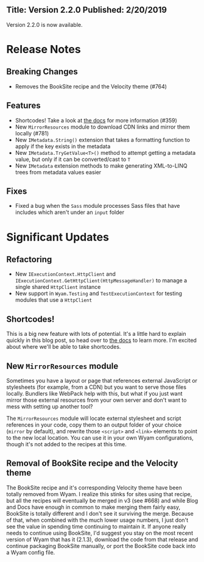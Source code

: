 Title: Version 2.2.0
Published: 2/20/2019
---
Version 2.2.0 is now available.

# Release Notes

## Breaking Changes

- Removes the BookSite recipe and the Velocity theme (#764)

## Features

- Shortcodes! Take a look at [the docs](https://wyam.io/docs/concepts/shortcodes) for more information (#359)
- New `MirrorResources` module to download CDN links and mirror them locally (#781)
- New `IMetadata.String()` extension that takes a formatting function to apply if the key exists in the metadata
- New `IMetadata.TryGetValue<T>()` method to attempt getting a metadata value, but only if it can be converted/cast to `T`
- New `IMetadata` extension methods to make generating XML-to-LINQ trees from metadata values easier

## Fixes

- Fixed a bug when the `Sass` module processes Sass files that have includes which aren't under an `input` folder

# Significant Updates

## Refactoring

- New `IExecutionContext.HttpClient` and `IExecutionContext.GetHttpClient(HttpMessageHandler)` to manage a single shared `HttpClient` instance
- New support in `Wyam.Testing` and `TestExecutionContext` for testing modules that use a `HttpClient`

## Shortcodes!

This is a big new feature with lots of potential. It's a little hard to explain quickly in this blog post, so head over to [the docs](https://wyam.io/docs/concepts/shortcodes) to learn more. I'm excited about where we'll be able to take shortcodes.

## New `MirrorResources` module

Sometimes you have a layout or page that references external JavaScript or stylesheets (for example, from a CDN) but you want to serve those files locally. Bundlers like WebPack help with this, but what if you just want mirror those external resources from your own server and don't want to mess with setting up another tool?

The `MirrorResources` module will locate external stylesheet and script references in your code, copy them to an output folder of your choice (`mirror` by default), and rewrite those `<script>` and `<link>` elements to point to the new local location. You can use it in your own Wyam configurations, though it's not added to the recipes at this time.

## Removal of BookSite recipe and the Velocity theme

The BookSite recipe and it's corresponding Velocity theme have been totally removed from Wyam. I realize this stinks for sites using that recipe, but all the recipes will eventually be merged in v3 (see #668) and while Blog and Docs have enough in common to make merging them fairly easy, BookSite is totally different and I don't see it surviving the merge. Because of that, when combined with the much lower usage numbers, I just don't see the value in spending time continuing to maintain it. If anyone really needs to continue using BookSite, I'd suggest you stay on the most recent version of Wyam that has it (2.1.3), download the code from that release and continue packaging BookSite manually, or port the BookSite code back into a Wyam config file.

